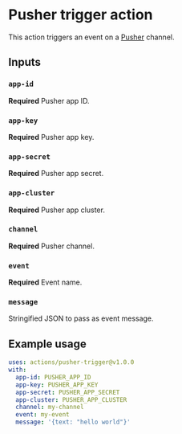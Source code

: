 # Pusher trigger action

This action triggers an event on a [Pusher](https://pusher.com/) channel.

## Inputs

### `app-id`

**Required** Pusher app ID.

### `app-key`

**Required** Pusher app key.

### `app-secret`

**Required** Pusher app secret.

### `app-cluster`

**Required** Pusher app cluster.

### `channel`

**Required** Pusher channel.

### `event`

**Required** Event name.

### `message`

Stringified JSON to pass as event message.

## Example usage

```yaml
uses: actions/pusher-trigger@v1.0.0
with:
  app-id: PUSHER_APP_ID
  app-key: PUSHER_APP_KEY
  app-secret: PUSHER_APP_SECRET
  app-cluster: PUSHER_APP_CLUSTER
  channel: my-channel
  event: my-event
  message: '{text: "hello world"}'
```
